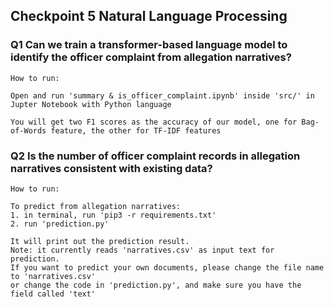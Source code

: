 ## Checkpoint 5 Natural Language Processing

### Q1 Can we train a transformer-based language model to identify the officer complaint from allegation narratives?
```
How to run:

Open and run 'summary & is_officer_complaint.ipynb' inside 'src/' in Jupter Notebook with Python language

You will get two F1 scores as the accuracy of our model, one for Bag-of-Words feature, the other for TF-IDF features

```


### Q2 Is the number of officer complaint records in allegation narratives consistent with existing data?
```
How to run:

To predict from allegation narratives:
1. in terminal, run 'pip3 -r requirements.txt'
2. run 'prediction.py'

It will print out the prediction result.
Note: it currently reads 'narratives.csv' as input text for prediction. 
If you want to predict your own documents, please change the file name to 'narratives.csv' 
or change the code in 'prediction.py', and make sure you have the field called 'text'
```
